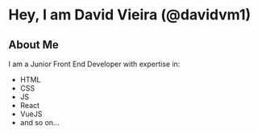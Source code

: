 # Hey, I am David Vieira (@davidvm1)

## About Me
I am a Junior Front End Developer with expertise in:

* HTML
* CSS
* JS
* React
* VueJS
* and so on...
